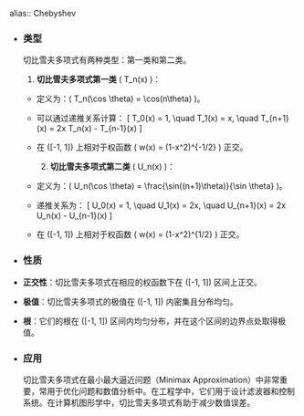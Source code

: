 alias:: Chebyshev

- ### 类型
  切比雪夫多项式有两种类型：第一类和第二类。
  
  1. **切比雪夫多项式第一类** \( T_n(x) \)：
	- 定义为：\( T_n(\cos \theta) = \cos(n\theta) \)。
	- 可以通过递推关系计算：
	  \[ T_0(x) = 1, \quad T_1(x) = x, \quad T_{n+1}(x) = 2x T_n(x) - T_{n-1}(x) \]
	- 在 \([-1, 1]\) 上相对于权函数 \( w(x) = (1-x^2)^{-1/2} \) 正交。
	  
	  2. **切比雪夫多项式第二类** \( U_n(x) \)：
	- 定义为：\( U_n(\cos \theta) = \frac{\sin((n+1)\theta)}{\sin \theta} \)。
	- 递推关系为：
	  \[ U_0(x) = 1, \quad U_1(x) = 2x, \quad U_{n+1}(x) = 2x U_n(x) - U_{n-1}(x) \]
	- 在 \([-1, 1]\) 上相对于权函数 \( w(x) = (1-x^2)^{1/2} \) 正交。
- ### 性质
- **正交性**：切比雪夫多项式在相应的权函数下在 \([-1, 1]\) 区间上正交。
- **极值**：切比雪夫多项式的极值在 \([-1, 1]\) 内密集且分布均匀。
- **根**：它们的根在 \([-1, 1]\) 区间内均匀分布，并在这个区间的边界点处取得极值。
- ### 应用
  切比雪夫多项式在最小最大逼近问题（Minimax Approximation）中非常重要，常用于优化问题和数值分析中。在工程学中，它们用于设计滤波器和控制系统。在计算机图形学中，切比雪夫多项式有助于减少数值误差。